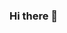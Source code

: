 ### Hi there 👋

<!--
**sonyappppppp/sonyappppppp** is a ✨ _special_ ✨ repository because its `README.md` (this file) appears on your GitHub profile.

Here are some ideas to help you get started:

- 🔭 I'm currently working on a telegram bot
- 🌱 I'm learning to code now
- 👯 I want to cooperate with large companies
- 🤔 I need help learning Python
- 😄 Pronouns: kek
- ⚡ Fun Fact: I Love Chemistry
-->
